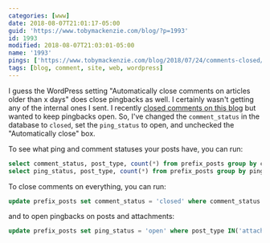 ```yaml
---
categories: [www]
date: 2018-08-07T21:01:17-05:00
guid: 'https://www.tobymackenzie.com/blog/?p=1993'
id: 1993
modified: 2018-08-07T21:03:01-05:00
name: '1993'
pings: ['https://www.tobymackenzie.com/blog/2018/07/24/comments-closed/']
tags: [blog, comment, site, web, wordpress]
---
```


I guess the WordPress setting "Automatically close comments on articles older than x days" does close pingbacks as well.<!--more-->  I certainly wasn't getting any of the internal ones I sent.  I recently [closed comments on this blog](https://www.tobymackenzie.com/blog/2018/07/24/comments-closed/) but wanted to keep pingbacks open.  So, I've changed the `comment_status` in the database to `closed`, set the `ping_status` to open, and unchecked the "Automatically close" box.

To see what ping and comment statuses your posts have, you can run:

``` sql
select comment_status, post_type, count(*) from prefix_posts group by comment_status, post_type;
select ping_status, post_type, count(*) from prefix_posts group by ping_status, post_type;
```

To close comments on everything, you can run:

``` sql
update prefix_posts set comment_status = 'closed' where comment_status = 'open';
```

and to open pingbacks on posts and attachments:

``` sql
update prefix_posts set ping_status = 'open' where post_type IN('attachment', 'post') and ping_status = 'closed';
```
